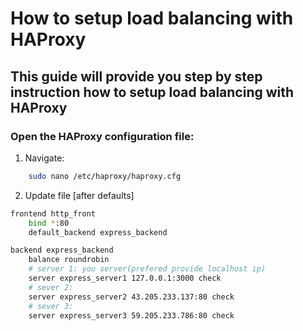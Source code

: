 # How to setup load balancing with HAProxy

## This guide will provide you step by step instruction how to setup load balancing with HAProxy

### Open the HAProxy configuration file:

1. Navigate:

```bash
    sudo nano /etc/haproxy/haproxy.cfg
```

2. Update file [after defaults]

```bash
frontend http_front
    bind *:80
    default_backend express_backend

backend express_backend
    balance roundrobin
    # server 1: you server(prefered provide localhost ip)
    server express_server1 127.0.0.1:3000 check
    # sever 2: 
    server express_server2 43.205.233.137:80 check
    # sever 3: 
    server express_server3 59.205.233.786:80 check
```
